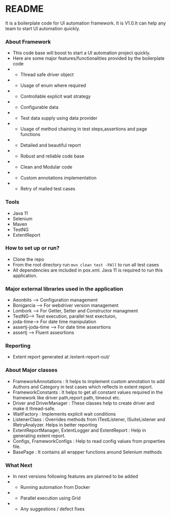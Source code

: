# README #

It is a boilerplate code for UI automation framework. It is V1.0.It can help any team to start UI automation quickly. 

### About Framework ###
* This code base will boost to start a UI automation project quickly.
* Here are some major features/functionalities provided by the boilerplate code
* * Thread safe driver object
* * Usage of enum where required
* * Controllable explicit wait strategy
* * Configurable data
* * Test data supply using data provider
* * Usage of method chaining in test steps,assertions and page functions
* * Detailed and beautiful report
* * Robust and reliable code base
* * Clean and Modular code
* * Custom annotations implementation
* * Retry of mailed test cases

### Tools ###
* Java 11
* Selenium
* Maven
* TestNG
* ExtentReport

### How to set up or run? ###
* Clone the repo
* From the root directory run `mvn clean test -PAll` to run all test cases
* All dependencies are included in pox.xml. Java 11 is required to run this application.

### Major external libraries used in the application ###
* Aeonbits --> Configuration management
* Bonigarcia --> For webdriver version management
* Lombork --> For Getter, Setter and Constructor managment
* TestNG--> Test execution, parallel test exectuion,
* joda-time--> For date time manipulation
* assertj-joda-time --> For date time assesrtions
* assertj --> Fluent assesrtions


### Reporting ###
* Extent report generated at /extent-report-out/

### About Major classes ###
* FrameworkAnnotations : It helps to implement custom annotation to add Authors and Category in test cases which reflects in extent report.
* FrameworkConstants : It helps to get all constant values required in the framework like driver path,report path, timeout etc.
* Driver and DriverManager : These classes help to create driver and make it thread-safe.
* WaitFactory : Implements explicit wait conditions 
* ListenerClass : Overrides methods from ITestListener, ISuiteListener and IRetryAnalyzer. Helps in better reporting
* ExtentReportManager, ExtentLogger and ExtentReport : Help in generating extent report.
* Configs, FrameworkConfigs : Help to read config values from properties file. 
* BasePage : It contains all wrapper functions around Selenium methods  

### What Next ###
* In next versions following features are planned to be added
* * Running automation from Docker
* * Parallel execution using Grid
* * Any suggestions / defect fixes



